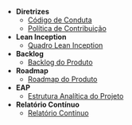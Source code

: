 - **Diretrizes**
    - [Código de Conduta](./CODE_OF_CONDUCT.md)
    - [Política de Contribuição](./CONTRIBUTING.md)
- **Lean Inception**
    - [Quadro Lean Inception](./lean/quadro_lean.md)
- **Backlog**
    - [Backlog do Produto](./backlog/backlog.md)
- **Roadmap**
    - [Roadmap do Produto](./roadmap/roadmap.md)
- **EAP**
    - [Estrutura Analítica do Projeto](./eap/eap.md)
- **Relatório Contínuo**
    - [Relatório Contínuo](./relatorio/relatorio.md)